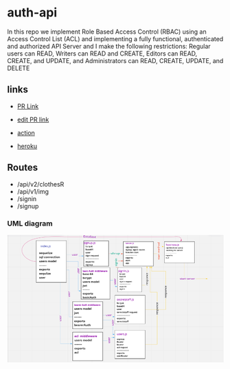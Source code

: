 # auth-api



In this repo we implement Role Based Access Control (RBAC) using an Access Control List (ACL) and implementing a fully functional, authenticated and authorized API Server and I make the following restrictions: Regular users can READ, Writers can READ and CREATE, Editors can READ, CREATE, and UPDATE, and Administrators can READ, CREATE, UPDATE, and DELETE


## links

* [PR Link](https://github.com/salammustafa728/auth-api/pull/1)

* [edit PR link ](https://github.com/salammustafa728/auth-api/pull/4)

* [action](https://github.com/salammustafa728/auth-api/actions)

* [heroku](https://salam-auth-api-1.herokuapp.com/)


## Routes 

* /api/v2/clothesR
* /api/v1/img
* /signin
* /signup

### UML diagram 

![uml](./images/uml-auth-api.png)